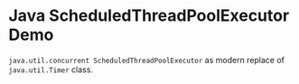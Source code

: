 # Java ScheduledThreadPoolExecutor Demo

`java.util.concurrent ScheduledThreadPoolExecutor` as modern replace of `java.util.Timer` class.
